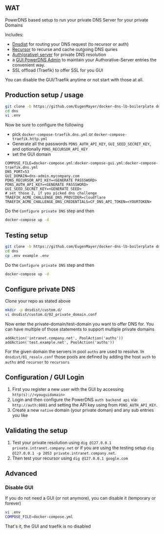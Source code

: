 ## WAT

PowerDNS based setup to run your private DNS Server for your private Domains

Includes:

- [Dnsdist](https://dnsdist.org/) for routing your DNS request (to recursor or auth)
- [Recursor](https://doc.powerdns.com/recursor/) to recurse and cache outgoing DNS quries
- [Auth(orative) server](https://doc.powerdns.com/authoritative/) for private DNS resolution
- a [GUI PowerDNS Admin](https://github.com/ngoduykhanh/PowerDNS-Admin) to maintain your Authorative-Server entries the convenient way.
- SSL offload (Traefik) to offer SSL for you GUI

You can disable the GUI/Traefik anytime or not start with those at all.

## Production setup / usage

```bash
git clone -b https://github.com/EugenMayer/docker-dns-lb-boilerplate dns
cd dns
vi .env
```

Now be sure to configure the following

- pick `docker-compose-traefik.dns.yml` or `docker-compose-traefik.http.yml`
- Generate all the passwords `PDNS_AUTH_API_KEY`, `GUI_SEED_SECRET_KEY`, and optionally `PDNS_RECURSOR_API_KEY`
- set the GUI domain

```env
COMPOSE_FILE=docker-compose.yml:docker-compose-gui.yml:docker-compose-traefik.dns.yml
DNS_PORT=53
GUI_DOMAIN=dns-admin.mycompany.com
PDNS_RECURSOR_API_KEY=<GENERATE PASSSWORD>
PDNS_AUTH_API_KEY=<GENERATE PASSSWORD>
GUI_SEED_SECRET_KEY=<GENERATE SEED>
# set those 2, if you picked dns challenge
TRAEFIK_ACME_CHALLENGE_DNS_PROVIDER=cloudflare
TRAEFIK_ACME_CHALLENGE_DNS_CREDENTIALS=CF_DNS_API_TOKEN=<YOURTOKEN>
```

Do the `Configure private DNS` step and then

```bash
docker-compose up -d
```

## Testing setup

```bash
git clone -b https://github.com/EugenMayer/docker-dns-lb-boilerplate dns
cd dns
cp .env example .env
```

Do the `Configure private DNS` step and then

```bash
docker-compose up -d
```

## Configure private DNS

Clone your repo as stated above

```bash
mkdir -p dnsdist/custom.d/
vi dnsdist/custom.d/02_private_domain.conf
```

Now enter the private-domain/test-domain you want to offer DNS for. You can have multiple of those statements to support
multiple private domains

```
addAction('intranet.company.net', PoolAction('auths'))
addAction('test.example.net', PoolAction('auths'))
```

For the given domain the servers in pool `auths` are used to resolve. In `dnsdist/01_resolv.conf` those pools are defined
by adding the host `auth` to `auths` and `recursor` to `recursors`

## Configuration / GUI Login

1. First you register a new user with the GUI by accessing `http(s)://<youguidomain>`
2. Login and then configure the PowerDNS `auth backend api` via: `http://auth:8081` and setting the API key using from `PDNS_AUTH_API_KEY`.
3. Create a new `native` domain (your private doman) and any sub entries you like

## Validating the setup

1. Test your private resolution using `dig @127.0.0.1 private.intranet.company.net` or if you are using the testing setup `dig @127.0.0.1 -p 2053 private.intranet.company.net`.
2. Then test your recursor using `dig @127.0.0.1 google.com`

## Advanced

### Disable GUI

If you do not need a GUI (or not anymore), you can disable it (temporary or forever)

```bash
vi .env
COMPOSE_FILE=docker-compose.yml
```

That's it, the GUI and traefik is no disabled
